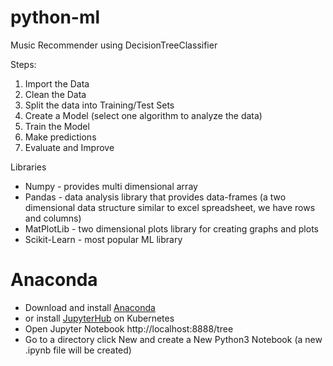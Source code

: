 # python-ml
Music Recommender using DecisionTreeClassifier

Steps:
1. Import the Data
2. Clean the Data
3. Split the data into Training/Test Sets
4. Create a Model (select one algorithm to analyze the data)
5. Train the Model
6. Make predictions
7. Evaluate and Improve

Libraries
- Numpy - provides multi dimensional array
- Pandas - data analysis library that provides data-frames (a two dimensional data structure similar to excel spreadsheet, we have rows and columns)
- MatPlotLib - two dimensional plots library for creating graphs and plots
- Scikit-Learn - most popular ML library

# Anaconda
- Download and install [Anaconda]([.gitignore](..%2Fpython%2F.gitignore))
- or install [JupyterHub](https://z2jh.jupyter.org/en/latest/jupyterhub/installation.html) on Kubernetes
- Open Jupyter Notebook
http://localhost:8888/tree
- Go to a directory click New and create a New Python3 Notebook (a new .ipynb file will be created)
